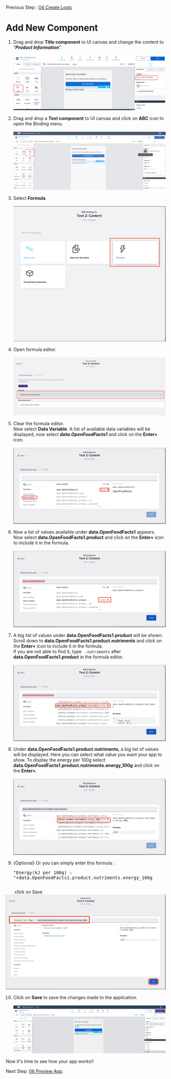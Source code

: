 Previous Step : <a href="https://github.com/SAP-samples/build-apps/blob/main/Workshops/front-end-applications/Bar-code-scanner-app/04%20Create%20Logic/Readme.md"> 04 Create Logic</a>

# Add New Component

1. Drag and drop <b>Title component</b> to UI canvas and change the content to “<b><i>Product Information</b></i>”.<br><br>
  ![](images/1%20New%20Component.png)

2. Drag and drop a <b>Text component</b> to UI canvas and click on <b>ABC</b> icon to open the Binding menu. <br><br>
![](images/2.Formula.png)

3. Select <b>Formula</b>. <br><br>
![](images/3.%20Formula.png)

4. Open formula editor. <br><br>
![](images/4.%20Formula%20Editor.png)

5. Clear the formula editor. <br>Now select <b>Data Variable</b>. A list of available data variables will be displayed, now select <i><b>data.OpenFoodFacts1</i></b> and click on the <b>Enter+</b> icon.  <br><br>
![](images/Screenshot%202022-09-13%20at%2016.11.38.png)

6. Now a list of values available under <b>data.OpenFoodFacts1</b> appears. Now select <b>data.OpenFoodFacts1.product</b> and click on the <b>Enter+</b> icon to include it in the formula.<br><br>
![](images/Screenshot%202022-09-13%20at%2016.12.56.png)

7. A big list of values under <b>data.OpenFoodFacts1.product</b> will be shown. Scroll down to <b>data.OpenFoodFacts1.product.nutriments</b> and click on the <b>Enter+</b> icon to include it in the formula. <br>If you are not able to find it, type ``` .nutriments``` after <b>data.OpenFoodFacts1.product</b> in the formula editor. <br><br>
![](images/replace.png)


8. Under <b>data.OpenFoodFacts1.product.nutriments</b>, a big list of values will be displayed. Here you can select what value you want your app to show. To display the energy per 100g select <b>data.OpenFoodFacts1.product.nutriments.energy_100g</b> and click on the <b>Enter+</b>. <br><br>
![](images/Screenshot%202022-09-13%20at%2016.14.57.png)



9. {Optional} Or you can simply enter this formula : <pre> "Energy(kJ per 100g) : "+data.OpenFoodFacts1.product.nutriments.energy_100g
</pre>

&emsp;&emsp;click on Save
![](images/Screenshot%202022-09-14%20at%2012.20.47.png)


10. Click on <b>Save</b> to save the changes made to the application.<br><br>
![](images/Screenshot%202022-09-14%20at%2012.23.03.png)


Now it's time to see how your app works!!

Next Step: <a href="https://github.com/SAP-samples/build-apps/blob/main/Workshops/front-end-applications/Bar-code-scanner-app/06%20Preview%20the%20App/Readme.md"> 06 Preview App</a>.
